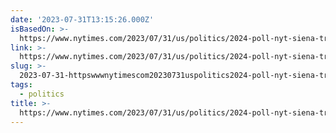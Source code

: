 ```yaml
---
date: '2023-07-31T13:15:26.000Z'
isBasedOn: >-
  https://www.nytimes.com/2023/07/31/us/politics/2024-poll-nyt-siena-trump-republicans.html
link: >-
  https://www.nytimes.com/2023/07/31/us/politics/2024-poll-nyt-siena-trump-republicans.html
slug: >-
  2023-07-31-httpswwwnytimescom20230731uspolitics2024-poll-nyt-siena-trump-republicanshtml
tags:
  - politics
title: >-
  https://www.nytimes.com/2023/07/31/us/politics/2024-poll-nyt-siena-trump-republicans.html
---
```


